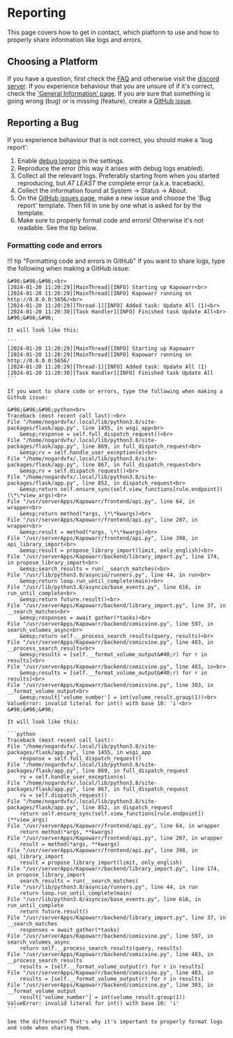# Reporting

This page covers how to get in contact, which platform to use and how to properly share information like logs and errors.

## Choosing a Platform

If you have a question, first check the [FAQ](./faq.md) and otherwise visit the [discord server](https://discord.gg/5gWtW3ekgZ). If you experience behaviour that you are unsure of if it's correct, check the ['General Information' page](../general_info/workings.md). If you are sure that something is going wrong (bug) or is missing (feature), create a [GitHub issue](https://github.com/Casvt/Kapowarr/issues).

## Reporting a Bug

If you experience behaviour that is not correct, you should make a 'bug report':

1. Enable [debug logging](../settings/general.md#log-level) in the settings.
2. Reproduce the error (this way it arises with debug logs enabled).
3. Collect all the relevant logs. Preferably starting from when you started reproducing, but _AT LEAST_ the complete error (a.k.a. traceback).
4. Collect the information found at System -> Status -> About.
5. On the [GitHub issues page](https://github.com/Casvt/Kapowarr/issues), make a new issue and choose the 'Bug report' template. Then fill in one by one what is asked for by the template.
6. Make sure to properly format code and errors! Otherwise it's not readable. See the tip below.

### Formatting code and errors
!!! tip "Formatting code and errors in GitHub"
	If you want to share logs, type the following when making a GitHub issue:

	&#96;&#96;&#96;<br>
	[2024-01-20 11:20:29][MainThread][INFO] Starting up Kapowarr<br>
	[2024-01-20 11:20:29][MainThread][INFO] Kapowarr running on http://0.0.0.0:5656/<br>
	[2024-01-20 11:20:29][Thread-1][INFO] Added task: Update All (1)<br>
	[2024-01-20 11:20:30][Task Handler][INFO] Finished task Update All<br>
	&#96;&#96;&#96;

	It will look like this:

	```
	[2024-01-20 11:20:29][MainThread][INFO] Starting up Kapowarr
	[2024-01-20 11:20:29][MainThread][INFO] Kapowarr running on http://0.0.0.0:5656/
	[2024-01-20 11:20:29][Thread-1][INFO] Added task: Update All (1)
	[2024-01-20 11:20:30][Task Handler][INFO] Finished task Update All
	```

	If you want to share code or errors, type the following when making a Github issue:
	
	&#96;&#96;&#96;python<br>
	Traceback (most recent call last):<br>
	File "/home/nogardvfx/.local/lib/python3.8/site-packages/flask/app.py", line 1455, in wsgi_app<br>
		&emsp;response = self.full_dispatch_request()<br>
	File "/home/nogardvfx/.local/lib/python3.8/site-packages/flask/app.py", line 869, in full_dispatch_request<br>
		&emsp;rv = self.handle_user_exception(e)<br>
	File "/home/nogardvfx/.local/lib/python3.8/site-packages/flask/app.py", line 867, in full_dispatch_request<br>
		&emsp;rv = self.dispatch_request()<br>
	File "/home/nogardvfx/.local/lib/python3.8/site-packages/flask/app.py", line 852, in dispatch_request<br>
		&emsp;return self.ensure_sync(self.view_functions[rule.endpoint])(\*\*view_args)<br>
	File "/usr/serverApps/Kapowarr/frontend/api.py", line 64, in wrapper<br>
		&emsp;return method(*args, \*\*kwargs)<br>
	File "/usr/serverApps/Kapowarr/frontend/api.py", line 207, in wrapper<br>
		&emsp;result = method(*args, \*\*kwargs)<br>
	File "/usr/serverApps/Kapowarr/frontend/api.py", line 398, in api_library_import<br>
		&emsp;result = propose_library_import(limit, only_english)<br>
	File "/usr/serverApps/Kapowarr/backend/library_import.py", line 174, in propose_library_import<br>
		&emsp;search_results = run(__search_matches(<br>
	File "/usr/lib/python3.8/asyncio/runners.py", line 44, in run<br>
		&emsp;return loop.run_until_complete(main)<br>
	File "/usr/lib/python3.8/asyncio/base_events.py", line 616, in run_until_complete<br>
		&emsp;return future.result()<br>
	File "/usr/serverApps/Kapowarr/backend/library_import.py", line 37, in __search_matches<br>
		&emsp;responses = await gather(*tasks)<br>
	File "/usr/serverApps/Kapowarr/backend/comicvine.py", line 597, in search_volumes_async<br>
		&emsp;return self.__process_search_results(query, results)<br>
	File "/usr/serverApps/Kapowarr/backend/comicvine.py", line 483, in __process_search_results<br>
		&emsp;results = [self.__format_volume_output&#40;r) for r in results]<br>
	File "/usr/serverApps/Kapowarr/backend/comicvine.py", line 483, in<br>
		&emsp;results = [self.__format_volume_output&#40;r) for r in results]<br>
	File "/usr/serverApps/Kapowarr/backend/comicvine.py", line 303, in __format_volume_output<br>
		&emsp;result['volume_number'] = int(volume_result.group(1))<br>
	ValueError: invalid literal for int() with base 10: 'i'<br>
	&#96;&#96;&#96;
	
	It will look like this:
	
	```python
	Traceback (most recent call last):
	File "/home/nogardvfx/.local/lib/python3.8/site-packages/flask/app.py", line 1455, in wsgi_app
		response = self.full_dispatch_request()
	File "/home/nogardvfx/.local/lib/python3.8/site-packages/flask/app.py", line 869, in full_dispatch_request
		rv = self.handle_user_exception(e)
	File "/home/nogardvfx/.local/lib/python3.8/site-packages/flask/app.py", line 867, in full_dispatch_request
		rv = self.dispatch_request()
	File "/home/nogardvfx/.local/lib/python3.8/site-packages/flask/app.py", line 852, in dispatch_request
		return self.ensure_sync(self.view_functions[rule.endpoint])(**view_args)
	File "/usr/serverApps/Kapowarr/frontend/api.py", line 64, in wrapper
		return method(*args, **kwargs)
	File "/usr/serverApps/Kapowarr/frontend/api.py", line 207, in wrapper
		result = method(*args, **kwargs)
	File "/usr/serverApps/Kapowarr/frontend/api.py", line 398, in api_library_import
		result = propose_library_import(limit, only_english)
	File "/usr/serverApps/Kapowarr/backend/library_import.py", line 174, in propose_library_import
		search_results = run(__search_matches(
	File "/usr/lib/python3.8/asyncio/runners.py", line 44, in run
		return loop.run_until_complete(main)
	File "/usr/lib/python3.8/asyncio/base_events.py", line 616, in run_until_complete
		return future.result()
	File "/usr/serverApps/Kapowarr/backend/library_import.py", line 37, in __search_matches
		responses = await gather(*tasks)
	File "/usr/serverApps/Kapowarr/backend/comicvine.py", line 597, in search_volumes_async
		return self.__process_search_results(query, results)
	File "/usr/serverApps/Kapowarr/backend/comicvine.py", line 483, in __process_search_results
		results = [self.__format_volume_output(r) for r in results]
	File "/usr/serverApps/Kapowarr/backend/comicvine.py", line 483, in
		results = [self.__format_volume_output(r) for r in results]
	File "/usr/serverApps/Kapowarr/backend/comicvine.py", line 303, in __format_volume_output
		result['volume_number'] = int(volume_result.group(1))
	ValueError: invalid literal for int() with base 10: 'i'
	```
	
	See the difference? That's why it's important to properly format logs and code when sharing them.
	